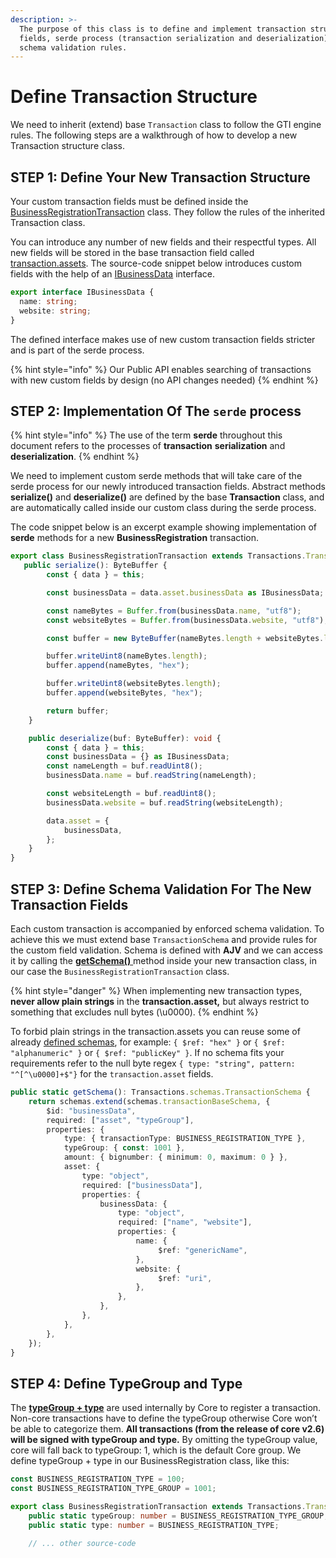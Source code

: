 ```yaml
---
description: >-
  The purpose of this class is to define and implement transaction structure,
  fields, serde process (transaction serialization and deserialization) and set
  schema validation rules.
---
```


# Define Transaction Structure

We need to inherit \(extend\) base `Transaction` class to follow the GTI engine rules. The following steps are a walkthrough of how to develop a new Transaction structure class.

## **STEP 1: Define Your New Transaction Structure**

Your custom transaction fields must be defined inside the [BusinessRegistrationTransaction](https://github.com/learn-ark/dapp-custom-transaction-example/blob/master/src/transactions/BusinessRegistrationTransaction.ts) class. They follow the rules of the inherited Transaction class.

You can introduce any number of new fields and their respectful types. All new fields will be stored in the base transaction field called [transaction.assets](https://github.com/learn-ark/dapp-custom-transaction-example/blob/master/src/transactions/BusinessRegistrationTransaction.ts#L23). The source-code snippet below introduces custom fields with the help of an [IBusinessData](https://github.com/learn-ark/dapp-custom-transaction-example/blob/master/src/interfaces.ts#L1) interface.

```typescript
export interface IBusinessData {
  name: string;
  website: string;
}
```

The defined interface makes use of new custom transaction fields stricter and is part of the serde process. 

{% hint style="info" %}
Our Public API enables searching of transactions with new custom fields by design \(no API changes needed\)
{% endhint %}

## STEP 2: Implementation Of The `serde` process

{% hint style="info" %}
The use of the term **serde** throughout this document refers to the processes of **transaction** **serialization** and **deserialization**.
{% endhint %}

We need to implement custom serde methods that will take care of the serde process for our newly introduced transaction fields. Abstract methods **serialize\(\)** and **deserialize\(\)** are defined by the base **Transaction** class, and are automatically called inside our custom class during the serde process.

The code snippet below is an excerpt example showing implementation of **serde** methods for a new **BusinessRegistration** transaction.

```typescript
export class BusinessRegistrationTransaction extends Transactions.Transaction {
   public serialize(): ByteBuffer {
        const { data } = this;

        const businessData = data.asset.businessData as IBusinessData;

        const nameBytes = Buffer.from(businessData.name, "utf8");
        const websiteBytes = Buffer.from(businessData.website, "utf8");

        const buffer = new ByteBuffer(nameBytes.length + websiteBytes.length + 2, true);

        buffer.writeUint8(nameBytes.length);
        buffer.append(nameBytes, "hex");

        buffer.writeUint8(websiteBytes.length);
        buffer.append(websiteBytes, "hex");

        return buffer;
    }

    public deserialize(buf: ByteBuffer): void {
        const { data } = this;
        const businessData = {} as IBusinessData;
        const nameLength = buf.readUint8();
        businessData.name = buf.readString(nameLength);

        const websiteLength = buf.readUint8();
        businessData.website = buf.readString(websiteLength);

        data.asset = {
            businessData,
        };
    }
}
```

## **STEP 3: Define Schema Validation For The New Transaction Fields**

Each custom transaction is accompanied by enforced schema validation. To achieve this we must extend base `TransactionSchema` and provide rules for the custom field validation. Schema is defined with **AJV** and we can access it by calling the [**getSchema\(\)** ](https://github.com/learn-ark/dapp-custom-transaction-example/blob/master/src/transactions/BusinessRegistrationTransaction.ts#L16)method inside your new transaction class, in our case the `BusinessRegistrationTransaction` class.

{% hint style="danger" %}
When implementing new transaction types, **never allow plain strings** in the **transaction.asset,** but always restrict to something that excludes null bytes \(\u0000\). 
{% endhint %}

To forbid plain strings in the transaction.assets you can reuse some of already [defined schemas](https://github.com/ArkEcosystem/core/blob/master/packages/crypto/src/validation/schemas.ts), for example: `{ $ref: "hex" }` or `{ $ref: "alphanumeric" }` or `{ $ref: "publicKey" }`. If no schema fits your requirements refer to the null byte regex `{ type: "string", pattern: "^[^\u0000]+$"}` for the `transaction.asset` fields.

```typescript
public static getSchema(): Transactions.schemas.TransactionSchema {
    return schemas.extend(schemas.transactionBaseSchema, {
        $id: "businessData",
        required: ["asset", "typeGroup"],
        properties: {
            type: { transactionType: BUSINESS_REGISTRATION_TYPE },
            typeGroup: { const: 1001 },
            amount: { bignumber: { minimum: 0, maximum: 0 } },
            asset: {
                type: "object",
                required: ["businessData"],
                properties: {
                    businessData: {
                        type: "object",
                        required: ["name", "website"],
                        properties: {
                            name: {
                                 $ref: "genericName",
                            },
                            website: {
                                 $ref: "uri",
                            },
                        },
                    },
                },
            },
        },
    });
}
```

## **STEP 4: Define TypeGroup and Type**

The [**typeGroup + type**](https://github.com/learn-ark/dapp-custom-transaction-example/blob/master/src/transactions/BusinessRegistrationTransaction.ts#L7-L13) are used internally by Core to register a transaction. Non-core transactions have to define the typeGroup otherwise Core won’t be able to categorize them. **All transactions \(from the release of core v2.6\) will be signed with typeGroup and type.** By omitting the typeGroup value, core will fall back to typeGroup: 1, which is the default Core group. We define typeGroup + type in our BusinessRegistration class, like this:

```typescript
const BUSINESS_REGISTRATION_TYPE = 100;
const BUSINESS_REGISTRATION_TYPE_GROUP = 1001;

export class BusinessRegistrationTransaction extends Transactions.Transaction {
    public static typeGroup: number = BUSINESS_REGISTRATION_TYPE_GROUP;
    public static type: number = BUSINESS_REGISTRATION_TYPE;
    
    // ... other source-code

```


